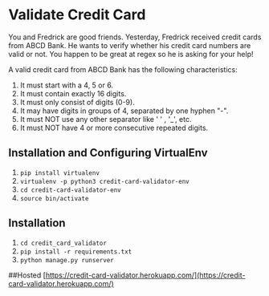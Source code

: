 # Validate Credit Card 

You and Fredrick are good friends. Yesterday, Fredrick received credit cards from ABCD Bank. He wants to verify whether his credit card numbers are valid or not. You happen to be great at regex so he is asking for your help!

A valid credit card from ABCD Bank has the following characteristics:

1. It must start with a 4, 5 or 6.
2. It must contain exactly 16 digits.
3. It must only consist of digits (0-9).
4. It may have digits in groups of 4, separated by one hyphen "-".
5. It must NOT use any other separator like ' ' , '_', etc.
6. It must NOT have 4 or more consecutive repeated digits.

## Installation and Configuring VirtualEnv
1. `pip install virtualenv`
2. `virtualenv -p python3 credit-card-validator-env`
3. `cd credit-card-validator-env`
4. `source bin/activate`

## Installation
1. `cd credit_card_validator`
2. `pip install -r requirements.txt`
3. `python manage.py runserver`

##Hosted
[https://credit-card-validator.herokuapp.com/](https://credit-card-validator.herokuapp.com/)
